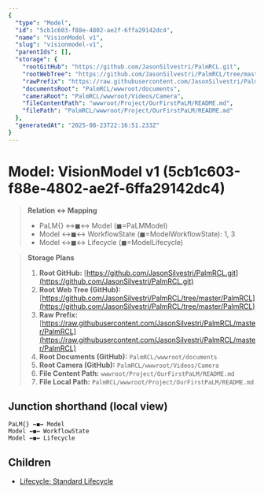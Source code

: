 ```yaml
---
{
  "type": "Model",
  "id": "5cb1c603-f88e-4802-ae2f-6ffa29142dc4",
  "name": "VisionModel v1",
  "slug": "visionmodel-v1",
  "parentIds": [],
  "storage": {
    "rootGitHub": "https://github.com/JasonSilvestri/PalmRCL.git",
    "rootWebTree": "https://github.com/JasonSilvestri/PalmRCL/tree/master/PalmRCL",
    "rawPrefix": "https://raw.githubusercontent.com/JasonSilvestri/PalmRCL/master/PalmRCL",
    "documentsRoot": "PalmRCL/wwwroot/documents",
    "cameraRoot": "PalmRCL/wwwroot/Videos/Camera",
    "fileContentPath": "wwwroot/Project/OurFirstPaLM/README.md",
    "filePath": "PalmRCL/wwwroot/Project/OurFirstPaLM/README.md"
  },
  "generatedAt": "2025-08-23T22:16:51.233Z"
}
---
```

# Model: VisionModel v1 (5cb1c603-f88e-4802-ae2f-6ffa29142dc4)

> **Relation ↔ Mapping**
> - PaLM{} ↔◼↔ Model  (◼=PaLMModel)
> - Model ↔◼↔ WorkflowState (◼=ModelWorkflowState): 1, 3
> - Model ↔◼↔ Lifecycle (◼=ModelLifecycle)

> **Storage Plans**
> 1. **Root GitHub:** [https://github.com/JasonSilvestri/PalmRCL.git](https://github.com/JasonSilvestri/PalmRCL.git)
> 2. **Root Web Tree (GitHub):** [https://github.com/JasonSilvestri/PalmRCL/tree/master/PalmRCL](https://github.com/JasonSilvestri/PalmRCL/tree/master/PalmRCL)
> 3. **Raw Prefix:** [https://raw.githubusercontent.com/JasonSilvestri/PalmRCL/master/PalmRCL](https://raw.githubusercontent.com/JasonSilvestri/PalmRCL/master/PalmRCL)
> 4. **Root Documents (GitHub):** `PalmRCL/wwwroot/documents`
> 5. **Root Camera (GitHub):** `PalmRCL/wwwroot/Videos/Camera`
> 6. **File Content Path:** `wwwroot/Project/OurFirstPaLM/README.md`
> 7. **File Local Path:** `PalmRCL/wwwroot/Project/OurFirstPaLM/README.md`

## Junction shorthand (local view)
```plaintext
PaLM{} ↔◼↔ Model
Model ↔◼↔ WorkflowState
Model ↔◼↔ Lifecycle
```

## Children
- [Lifecycle: Standard Lifecycle](/docs/palms/palm-demo-44b026db-ab7d-46c8-8d54-a2ff2d244c19/lifecycles/standard-lifecycle-3a4f9a77-3a4c-466f-b03d-0b93df5f17ed.md)
